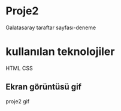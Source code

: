 <h1> Proje2 </h1>


Galatasaray taraftar sayfası-deneme

<h1> kullanılan teknolojiler </h1>

HTML
CSS

<h2> Ekran görüntüsü gif </h2>

proje2 gif
